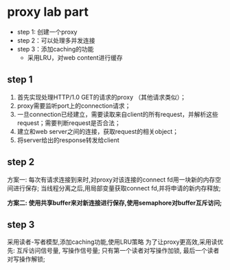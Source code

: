 # proxy lab part

- step 1: 创建一个proxy
- step 2：可以处理多并发连接
- step 3：添加caching的功能
  - 采用LRU，对web content进行缓存

## step 1
1. 首先实现处理HTTP/1.0 GET的请求的proxy （其他请求类似）；
2. proxy需要监听port上的connection请求；
3. 一旦connection已经建立，需要读取来自client的所有request，并解析这些request；需要判断request是否合法；
4. 建立和web server之间的连接，获取request的相关object；
5. 将server给出的response转发给client

## step 2
方案一:
每次有请求连接到来时,对proxy对该连接的connect fd用一块新的内存空间进行保存;
当线程分离之后,用局部变量获取connect fd,并将申请的新内存释放;

**方案二:
使用共享buffer来对新连接进行保存,使用semaphore对buffer互斥访问;**

## step 3
采用读者-写者模型,添加caching功能,使用LRU策略
为了让proxy更高效,采用读优先: 互斥访问信号量, 写操作信号量;
只有第一个读者对写操作加锁, 最后一个读者对写操作解锁;